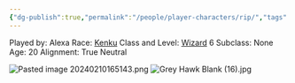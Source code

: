 ```yaml
---
{"dg-publish":true,"permalink":"/people/player-characters/rip/","tags":["Character","Faerun","GreyHawk","PC"]}
---
```


Played by: Alexa
Race: [Kenku](http://dnd5e.wikidot.com/lineage:kenku)
Class and Level: [Wizard](http://dnd5e.wikidot.com/wizard) 6
Subclass: None
Age: 20
Alignment: True Neutral

![Pasted image 20240210165143.png](/img/user/Z_Attachments/Pasted%20image%2020240210165143.png)
![Grey Hawk Blank (16).jpg](/img/user/Z_Attachments/Grey%20Hawk%20Blank%20(16).jpg)